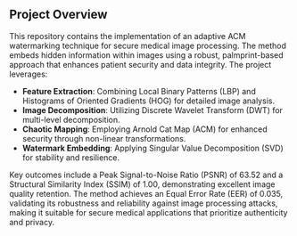 
## Project Overview

This repository contains the implementation of an adaptive ACM watermarking technique for secure medical image processing. The method embeds hidden information within images using a robust, palmprint-based approach that enhances patient security and data integrity. The project leverages:

- **Feature Extraction**: Combining Local Binary Patterns (LBP) and Histograms of Oriented Gradients (HOG) for detailed image analysis.
- **Image Decomposition**: Utilizing Discrete Wavelet Transform (DWT) for multi-level decomposition.
- **Chaotic Mapping**: Employing Arnold Cat Map (ACM) for enhanced security through non-linear transformations.
- **Watermark Embedding**: Applying Singular Value Decomposition (SVD) for stability and resilience.

Key outcomes include a Peak Signal-to-Noise Ratio (PSNR) of 63.52 and a Structural Similarity Index (SSIM) of 1.00, demonstrating excellent image quality retention. The method achieves an Equal Error Rate (EER) of 0.035, validating its robustness and reliability against image processing attacks, making it suitable for secure medical applications that prioritize authenticity and privacy.

